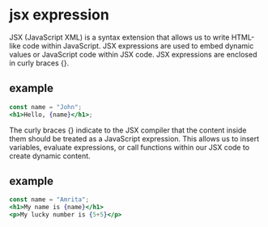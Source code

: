 # jsx expression

JSX (JavaScript XML) is a syntax extension that allows us to write HTML-like code within JavaScript. JSX expressions are used to embed dynamic values or JavaScript code within JSX code. JSX expressions are enclosed in curly braces {}.


## example

```jsx
const name = "John";
<h1>Hello, {name}</h1>;

```

The curly braces {} indicate to the JSX compiler that the content inside them should be treated as a JavaScript expression. This allows us to insert variables, evaluate expressions, or call functions within our JSX code to create dynamic content.

## example 

```jsx
const name = "Amrita";
<h1>My name is {name}</h1>
<p>My lucky number is {5+5}</p>
```